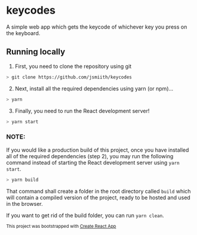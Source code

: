 # keycodes

A simple web app which gets the keycode of whichever key you press on the keyboard.

## Running locally

1. First, you need to clone the repository using git

```bash
> git clone https://github.com/jsmiith/keycodes
```

2. Next, install all the required dependencies using yarn (or npm)...

```bash
> yarn
```

3. Finally, you need to run the React development server!
   
```bash
> yarn start
```

### NOTE:

If you would like a production build of this project, once you have installed all of the required dependencies (step 2), you may run the following command instead of starting the React development server using `yarn start`.

```bash
> yarn build
```

That command shall create a folder in the root directory called `build` which will contain a compiled version of the project, ready to be hosted and used in the browser.

If you want to get rid of the build folder, you can run `yarn clean`.

<sub>This project was bootstrapped with [Create React App](https://github.com/facebook/create-react-app)</sub>
